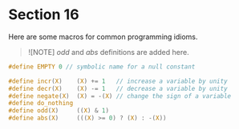 # Section 16

Here are some macros for common programming idioms.

> ![NOTE]
> *odd* and *abs* definitions are added here.

```c include/constants.h
#define EMPTY 0 // symbolic name for a null constant
```

```c include/tex.h
#define incr(X)    (X) += 1   // increase a variable by unity
#define decr(X)    (X) -= 1   // decrease a variable by unity
#define negate(X)  (X) = -(X) // change the sign of a variable
#define do_nothing
#define odd(X)     ((X) & 1)
#define abs(X)     (((X) >= 0) ? (X) : -(X))
```
